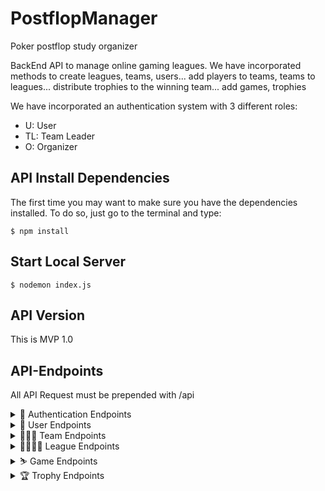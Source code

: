 # PostflopManager
Poker postflop study organizer

BackEnd API to manage online gaming leagues.  We have incorporated methods to create leagues, teams, users... add players to teams, teams to leagues... distribute trophies to the winning team... add games, trophies

We have incorporated an authentication system with 3 different roles:
- U: User
- TL: Team Leader
- O: Organizer
  
## API Install Dependencies
The first time you may want to make sure you have the dependencies installed. To do so, just go to the terminal and type:

```
$ npm install
```

## Start Local Server

```
$ nodemon index.js
```

## API Version
This is MVP 1.0



## API-Endpoints
All API Request must be prepended with /api

<details><summary>🔑 Authentication Endpoints</summary>
<p>

 METHOD | ENDPOINT         | TOKEN | ROL | DESCRIPTION              | POST PARAMS                                     | RETURNS
-------|------------------|-------|-----|--------------------------|-------------------------------------------------|--------------------
POST   | /user/           | -     | -   | User Signup              | name, nick, email, password                     | email and token
POST   | /user/login      | -     | -   | User Login               | email, password                                 | email and token

</p></details>

<details><summary>🙍 User Endpoints</summary>
<p>
  
 METHOD | ENDPOINT         | TOKEN | ROL | DESCRIPTION              | POST PARAMS                                     | RETURNS
-------|------------------|-------|-----|--------------------------|-------------------------------------------------|--------------------
GET    | /user/profile    | YES   | U   | View own user profile    | -                                               | user own profile
GET    | /user/:ID        | YES   | O   | View user profile by ID  |                                                 | user profile
GET    | /user/           | YES   | O   | View all users           |                                                 | list of all users
PUT    | /user/profile    | YES   | U   | Update own user profile  | name, password, email, nick, age                | Updated user data
PUT    | /user/:ID        | YES   | O   | Update user profile by ID| name, password, email, nick, age, rol           | Updated user data
DELETE | /user/profile    | YES   | U   | Delete own user account  |                                                 | User deletion confirmation
DELETE | /user/:ID        | YES   | O   | Delete user by ID        |                                                 | User deletion confirmation

  </p></details>
  
<details><summary>🧑‍🤝‍🧑 Team Endpoints</summary>
<p>  
  
METHOD | ENDPOINT         | TOKEN | ROL | DESCRIPTION              | POST PARAMS                                     | RETURNS
-------|------------------|-------|-----|--------------------------|-------------------------------------------------|--------------------
GET    | /team            | YES   | U   | View all teams           | -                                               | List of all teams 
GET    | /team/:ID        | YES   | U   | View one team by ID      | -                                               | team data
PUT    | /team/profile    | YES   | TL  | Update own user team     | name                                            | Updated team name
PUT    | /team/:ID        | YES   | O   | Update one team by ID    | name                                            | Updated team name
PATCH  | /team/addplayer  | YES   | TL  | add player to team       | userID                                          | Updated team
PATCH  | /team/deleteplayer | YES | TL  | delete player from team  | userID                                          | Updated team
DELETE | /team/profile    | YES   | TL  | Delete own team          |                                                 | Team deletion confirmation
DELETE | /team/:ID        | YES   | O   | Delete one team by ID    |                                                 | Team deletion confirmation
POST   | /team            | YES   | U   | Create new team          | name                                            | name, players, leader 
  
</p></details>  
  
<details><summary>👨‍👨‍👧‍👦 League Endpoints</summary>
<p>  
  
 METHOD | ENDPOINT         | TOKEN | ROL | DESCRIPTION              | POST PARAMS                                     | RETURNS
-------|------------------|-------|-----|--------------------------|-------------------------------------------------|--------------------
GET    | /league          | YES   | U   | View all leagues         | -                                               | List of all leagues 
GET    | /league/:LeagueId      | YES   | U   | View one league by ID    |                                                 | League info (teams, trophy, game)
PUT    | /league/:LeagueId      | YES   | O   | Update one league by ID  | name, status, game, trophy                      | Updated league data
PATCH  | /league/addTeam/:LeagueId  | YES   | O   | add Team to league       | TeamId                                          | Updated league data
PATCH  | /league/deleteTeam:LeagueId | YES   | O   | delete Team from league  | TeamId                                        | Updated league data
DELETE | /league/:LeagueId      | YES   | O   | Delete one league by ID  |                                                 | League deletion confirmation
POST   | /league/addWinner/:LeagueId | YES   | O   | Assign winner trophy         | teamID                                          | League Status Changed
POST   | /league          | YES   | O   | Create new league        | name, Trophie, Game                             | name, teams, organizer, Trophie, game, status 
  
 </p></details>
 
<details><summary>⛷️ Game Endpoints</summary>
<p>  
  
  METHOD | ENDPOINT         | TOKEN | ROL | DESCRIPTION              | POST PARAMS                                     | RETURNS
-------|------------------|-------|-----|--------------------------|-------------------------------------------------|--------------------
GET    | /game            | YES   | U   | View all games           | -                                               | List of all games 
GET    | /game/image/:GameId | YES   | U   | View game image       | -                                               | Game image 
GET    | /game/:GameId       | YES   | U   | View game by ID       | -                                               | Game info
PUT    | /game/:GameId       | YES   | O   | Update game by ID     | name, category, company, image                  | Updated game data
DELETE | /game/:GameId       | YES   | O   | Delete game by ID     |                                                 | game deletion confirmation
POST   | /game            | YES   | O   | Create new game          | name, category, company, image                  | game creation confirmation
  
  </p></details>  
  
<details><summary>🏆 Trophy Endpoints</summary>
<p> 
  
METHOD | ENDPOINT         | TOKEN | ROL | DESCRIPTION              | POST PARAMS                                     | RETURNS
-------|------------------|-------|-----|--------------------------|-------------------------------------------------|--------------------
GET    | /trophy          | YES   | U   | View all trophies        | -                                               | List of all trophies 
GET    | /trophy/:TrophyId      | YES   | U   | View trophy by ID        |                                                 | Trophy info 
GET    | /trophy/image/:TrophyId      | YES   | U   | View image trophy by ID    |                                                 | Trophy image 
PUT    | /trophy/:TrophyId      | YES   | O   | Update trophy by ID      | name, image                                     | Updated trophy data
DELETE | /trophy/:TrophyId      | YES   | O   | Delete trophy by ID      |                                                 | Trophy deletion confirmation
POST   | /trophy          | YES   | O   | Create new trophy        | name, image                                           | Troophy creation confirmation
  
   </p></details> 

